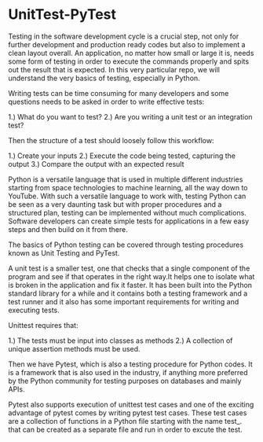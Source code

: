 # UnitTest-PyTest

Testing in the software development cycle is a crucial step, not only for further development and production ready codes but also to implement a clean layout overall. An application, no matter how small or large it is, needs some form of testing in order to execute the commands properly and spits out the result that is expected. In this very particular repo, we will understand the very basics of testing, especially in Python.

Writing tests can be time consuming for many developers and some questions needs to be asked in order to write effective tests:

1.) What do you want to test?
2.) Are you writing a unit test or an integration test?

Then the structure of a test should loosely follow this workflow:

1.) Create your inputs
2.) Execute the code being tested, capturing the output
3.) Compare the output with an expected result

Python is a versatile language that is used in multiple different industries starting from space technologies to machine learning, all the way down to YouTube. With such a versatile language to work with, testing Python can be seen as a very daunting task but with proper procedures and a structured plan, testing can be implemented without much complications. Software developers can create simple tests for applications in a few easy steps and then build on it from there.

The basics of Python testing can be covered through testing procedures known as Unit Testing and PyTest.

A unit test is a smaller test, one that checks that a single component of the program and see if that operates in the right way.It helps one to isolate what is broken in the application and fix it faster. It has been built into the Python standard library for a while and it contains both a testing framework and a test runner and it also has some important requirements for writing and executing tests.

Unittest requires that:

1.) The tests must be input into classes as methods
2.) A collection of unique assertion methods must be used.

Then we have Pytest, which is also a testing procedure for Python codes. It is a framework that is also used in the industry, if anything more preferred by the Python community for testing purposes on databases and mainly APIs.

Pytest also supports execution of unittest test cases and one of the exciting advantage of pytest comes by writing pytest test cases. These test cases are a collection of functions in a Python file starting with the name test_. that can be created as a separate file and run in order to excute the test.
